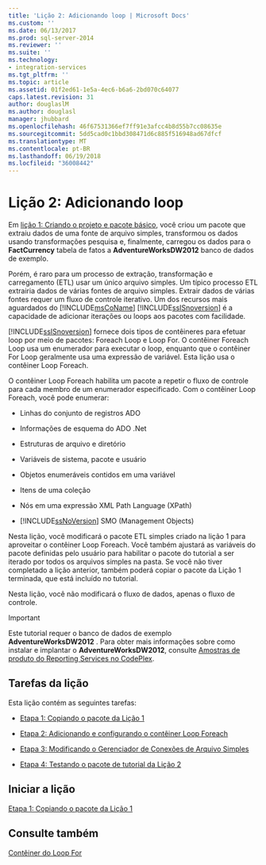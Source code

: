 ```yaml
---
title: 'Lição 2: Adicionando loop | Microsoft Docs'
ms.custom: ''
ms.date: 06/13/2017
ms.prod: sql-server-2014
ms.reviewer: ''
ms.suite: ''
ms.technology:
- integration-services
ms.tgt_pltfrm: ''
ms.topic: article
ms.assetid: 01f2ed61-1e5a-4ec6-b6a6-2bd070c64077
caps.latest.revision: 31
author: douglaslM
ms.author: douglasl
manager: jhubbard
ms.openlocfilehash: 46f67531366ef7ff91e3afcc4b8d55b7cc08635e
ms.sourcegitcommit: 5dd5cad0c1bbd308471d6c885f516948ad67dfcf
ms.translationtype: MT
ms.contentlocale: pt-BR
ms.lasthandoff: 06/19/2018
ms.locfileid: "36008442"
---
```

# <a name="lesson-2-adding-looping"></a>Lição 2: Adicionando loop
  Em [lição 1: Criando o projeto e pacote básico](lesson-1-create-a-project-and-basic-package-with-ssis.md), você criou um pacote que extraiu dados de uma fonte de arquivo simples, transformou os dados usando transformações pesquisa e, finalmente, carregou os dados para o  **FactCurrency** tabela de fatos a **AdventureWorksDW2012** banco de dados de exemplo.  
  
 Porém, é raro para um processo de extração, transformação e carregamento (ETL) usar um único arquivo simples. Um típico processo ETL extrairia dados de várias fontes de arquivo simples. Extrair dados de várias fontes requer um fluxo de controle iterativo. Um dos recursos mais aguardados do [!INCLUDE[msCoName](../includes/msconame-md.md)] [!INCLUDE[ssISnoversion](../includes/ssisnoversion-md.md)] é a capacidade de adicionar iterações ou loops aos pacotes com facilidade.  
  
 [!INCLUDE[ssISnoversion](../includes/ssisnoversion-md.md)] fornece dois tipos de contêineres para efetuar loop por meio de pacotes: Foreach Loop e Loop For. O contêiner Foreach Loop usa um enumerador para executar o loop, enquanto que o contêiner For Loop geralmente usa uma expressão de variável. Esta lição usa o contêiner Loop Foreach.  
  
 O contêiner Loop Foreach habilita um pacote a repetir o fluxo de controle para cada membro de um enumerador especificado. Com o contêiner Loop Foreach, você pode enumerar:  
  
-   Linhas do conjunto de registros ADO  
  
-   Informações de esquema do ADO .Net  
  
-   Estruturas de arquivo e diretório  
  
-   Variáveis de sistema, pacote e usuário  
  
-   Objetos enumeráveis contidos em uma variável  
  
-   Itens de uma coleção  
  
-   Nós em uma expressão XML Path Language (XPath)  
  
-   [!INCLUDE[ssNoVersion](../includes/ssnoversion-md.md)] SMO (Management Objects)  
  
 Nesta lição, você modificará o pacote ETL simples criado na lição 1 para aproveitar o contêiner Loop Foreach. Você também ajustará as variáveis do pacote definidas pelo usuário para habilitar o pacote do tutorial a ser iterado por todos os arquivos simples na pasta. Se você não tiver completado a lição anterior, também poderá copiar o pacote da Lição 1 terminada, que está incluído no tutorial.  
  
 Nesta lição, você não modificará o fluxo de dados, apenas o fluxo de controle.  
  
> [!IMPORTANT]  
>  Este tutorial requer o banco de dados de exemplo **AdventureWorksDW2012** . Para obter mais informações sobre como instalar e implantar o **AdventureWorksDW2012**, consulte [Amostras de produto do Reporting Services no CodePlex](http://go.microsoft.com/fwlink/p/?LinkID=526910).  
  
## <a name="lesson-tasks"></a>Tarefas da lição  
 Esta lição contém as seguintes tarefas:  
  
-   [Etapa 1: Copiando o pacote da Lição 1](lesson-2-1-copying-the-lesson-1-package.md)  
  
-   [Etapa 2: Adicionando e configurando o contêiner Loop Foreach](lesson-2-2-adding-and-configuring-the-foreach-loop-container.md)  
  
-   [Etapa 3: Modificando o Gerenciador de Conexões de Arquivo Simples](lesson-2-3-modifying-the-flat-file-connection-manager.md)  
  
-   [Etapa 4: Testando o pacote de tutorial da Lição 2](lesson-2-4-testing-the-lesson-2-tutorial-package.md)  
  
## <a name="start-the-lesson"></a>Iniciar a lição  
 [Etapa 1: Copiando o pacote da Lição 1](lesson-2-1-copying-the-lesson-1-package.md)  
  
## <a name="see-also"></a>Consulte também  
 [Contêiner do Loop For](control-flow/for-loop-container.md)  
  
  